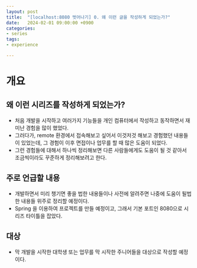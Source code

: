 ```yaml
---
layout: post
title:  "[localhost:8080 벗어나기] 0. 왜 이런 글을 작성하게 되었는가?"
date:   2024-02-01 09:00:00 +0900
categories:
- series
tags:
- experience

---
```


# 개요
## 왜 이런 시리즈를 작성하게 되었는가?
- 처음 개발을 시작하고 여러가지 기능들을 개인 컴퓨터에서 작성하고 동작하면서 재미난 경험을 많이 했었다.
- 그러다가, remote 환경에서 접속해보고 싶어서 이것저것 해보고 경험했던 내용들이 있었는데, 그 경험이 이후 면접이나 업무를 할 때 많은 도움이 되었다.
- 그런 경험들에 대해서 하나씩 정리해보면 다른 사람들에게도 도움이 될 것 같아서 조금씩이라도 꾸준하게 정리해보려고 한다.

## 주로 언급할 내용
- 개발하면서 미리 챙기면 좋을 법한 내용들이나 사전에 알려주면 나중에 도움이 될법한 내용들 위주로 정리할 예정이다.
- Spring 을 이용하여 프로젝트를 만들 예정이고, 그래서 기본 포트인 8080으로 시리즈 타이틀을 잡았다.

## 대상
- 막 개발을 시작한 대학생 또는 업무를 막 시작한 주니어들을 대상으로 작성할 예정이다.

